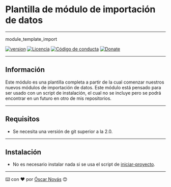 # Plantilla de módulo de importación de datos
---
module_template_import

[![version][version-badge]][changelog]
[![Licencia][license-badge]][license]
[![Código de conducta][conduct-badge]][conduct]
[![Donate][donate-badge]][donate-url]

---

## Información
Este módulo es una plantilla completa a partir de la cual comenzar nuestros
nuevos módulos de importación de datos.
Este módulo está pensado para ser usado con un script de instalación, el cual no
se incluye pero se podrá encontrar en un futuro en otro de mis repositorios.

---

## Requisitos
* Se necesita una versión de git superior a la 2.0.

---

## Instalación
* No es necesario instalar nada si se usa el script de [iniciar-proyecto](https://github.com/oscarnovasf/iniciar-proyecto).

---
⌨️ con ❤️ por [Óscar Novás][mi-web] 😊

[mi-web]: https://oscarnovas.com "for developers"

[version]: v2.1.2
[version-badge]: https://img.shields.io/badge/Versión-2.1.2-blue.svg

[license]: LICENSE.md
[license-badge]: https://img.shields.io/badge/Licencia-GPLv3+-green.svg "Leer la licencia"

[conduct]: CODE_OF_CONDUCT.md
[conduct-badge]: https://img.shields.io/badge/C%C3%B3digo%20de%20Conducta-2.0-4baaaa.svg "Código de conducta"

[changelog]: CHANGELOG.md "Histórico de cambios"
[contributors]: https://github.com/oscarnovasf/vscode_config/contributors "Ver contribuyentes"

[donate-badge]: https://img.shields.io/badge/Donaci%C3%B3n-PayPal-red.svg
[donate-url]: https://paypal.me/oscarnovasf "Haz una donación"
